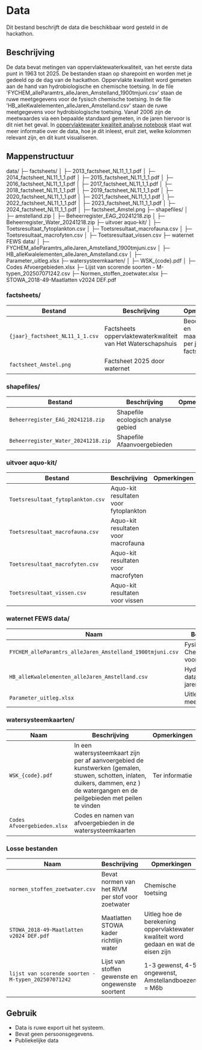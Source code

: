# Data 
Dit bestand beschrijft de data die beschikbaar word gesteld in de hackathon.

## Beschrijving

De data bevat metingen van oppervlaktewaterkwaliteit, van het eerste data punt in 1963 tot 2025. De bestanden staan op sharepoint en worden met je gedeeld op de dag van de hackathon. Oppervlakte kwaliteit word gemeten aan de hand van hydrobiologische en chemische toetsing. In de file 'FYCHEM_alleParamtrs_alleJaren_Amstelland_1900tmjuni.csv' staan de ruwe meetgegevens voor de fysisch chemische toetsing. In de file 'HB_alleKwalelementen_alleJaren_Amstelland.csv' staan de ruwe meetgegevens voor hydrobiologische toetsing. Vanaf 2006 zijn de meetwaardes via een bepaalde standaard gemeten, in de jaren hiervoor is dit niet het geval. In [oppervlaktewater kwaliteit analyse notebook](./notebooks/oppervlaktewater_kwaliteit_analyse.ipynb) staat wat meer informatie over de data, hoe je dit inleest, eruit ziet, welke kolommen relevant zijn, en dit kunt visualiseren.

## Mappenstructuur

data/
├─ factsheets/
│ ├─ 2013_factsheet_NL11_1_1.pdf
│ ├─ 2014_factsheet_NL11_1_1.pdf
│ ├─ 2015_factsheet_NL11_1_1.pdf
│ ├─ 2016_factsheet_NL11_1_1.pdf
│ ├─ 2017_factsheet_NL11_1_1.pdf
│ ├─ 2018_factsheet_NL11_1_1.pdf
│ ├─ 2019_factsheet_NL11_1_1.pdf
│ ├─ 2020_factsheet_NL11_1_1.pdf
│ ├─ 2021_factsheet_NL11_1_1.pdf
│ ├─ 2022_factsheet_NL11_1_1.pdf
│ ├─ 2023_factsheet_NL11_1_1.pdf
│ ├─ 2024_factsheet_NL11_1_1.pdf
│ ├─ factsheet_Amstel.png
├─ shapefiles/
│ ├─ amstelland.zip
│ ├─ Beheerregister_EAG_20241218.zip
│ ├─ Beheerregister_Water_20241218.zip
├─ uitvoer aquo-kit/
│ ├─ Toetsresultaat_fytoplankton.csv
│ ├─ Toetsresultaat_macrofauna.csv
│ ├─ Toetsresultaat_macrofyten.csv
│ ├─ Toetsresultaat_vissen.csv
├─ waternet FEWS data/
│ ├─ FYCHEM_alleParamtrs_alleJaren_Amstelland_1900tmjuni.csv
│ ├─ HB_alleKwalelementen_alleJaren_Amstelland.csv
│ ├─ Parameter_uitleg.xlsx
├─ watersysteemkaarten/
│ ├─ WSK_{code}.pdf
│ ├─ Codes Afvoergebieden.xlsx
├─ Lijst van scorende soorten - M-typen_202507071242.csv
├─ Normen_stoffen_zoetwater.xlsx
├─ STOWA_2018-49-Maatlatten v2024 DEF.pdf

### factsheets/

| Bestand | Beschrijving | Opmerkingen |
|---------|---------------|--------------|
| `{jaar}_factsheet_NL11_1_1.csv` | Factsheets oppervlaktewaterkwaliteit van Het Waterschapshuis | Beoordeling en maatregelen per jaar in factsheets |
| `factsheet_Amstel.png` | Factsheet 2025 door waternet | |

### shapefiles/

| Bestand | Beschrijving | Opmerkingen |
|---------|---------------|--------------|
| `Beheerregister_EAG_20241218.zip` | Shapefile ecologisch analyse gebied |  |
| `Beheerregister_Water_20241218.zip` | Shapefile Afaanvoergebieden | |

### uitvoer aquo-kit/

| Bestand | Beschrijving | Opmerkingen |
|---------|---------------|--------------|
| `Toetsresultaat_fytoplankton.csv` | Aquo-kit resultaten voor fytoplankton |  |
| `Toetsresultaat_macrofauna.csv` | Aquo-kit resultaten voor macrofauna | |
| `Toetsresultaat_macrofyten.csv` | Aquo-kit resultaten voor macrofyten | |
| `Toetsresultaat_vissen.csv` | Aquo-kit resultaten voor vissen | |

### waternet FEWS data/

| Naam | Beschrijving | Opmerkingen |
|------|---------------|--------------|
| `FYCHEM_alleParamtrs_alleJaren_Amstelland_1900tmjuni.csv` | Fysische Chemische data voor alle jaren | Meetwaardes |
| `HB_alleKwalelementen_alleJaren_Amstelland.csv` | Hydrobiologische data voor alle jaren | Meetwaardes |
| `Parameter_uitleg.xlsx` | Uitleg parameter meetwaardes | |

### watersysteemkaarten/ 

| Naam | Beschrijving | Opmerkingen |
|------|---------------|--------------|
| `WSK_{code}.pdf` | In een watersysteemkaart zijn per af aanvoergebied de kunstwerken (gemalen, stuwen, schotten, inlaten, duikers, dammen, enz ) de watergangen en de peilgebieden met peilen te vinden | Ter informatie |
| `Codes Afvoergebieden.xlsx` | Codes en namen van afvoergebieden in de watersysteemkaarten |  |

### Losse bestanden
| Naam | Beschrijving | Opmerkingen |
|------|---------------|--------------|
| `normen_stoffen_zoetwater.csv` | Bevat normen van het RIVM per stof voor zoetwater | Chemische toetsing |
| `STOWA_2018-49-Maatlatten v2024 DEF.pdf` | Maatlatten STOWA kader richtlijn water| Uitleg hoe de berekening oppervlaktewater kwaliteit word gedaan en wat de eisen zijn |
| `lijst van scorende soorten - M-typen_202507071242` | Lijst van stoffen gewenste en ongewenste soortent | 1-3 gewenst, 4-5 ongewenst, Amstellandboezem = M6b |

## Gebruik

- Data is ruwe export uit het systeem.
- Bevat geen persoonsgegevens.
- Publiekelijke data
